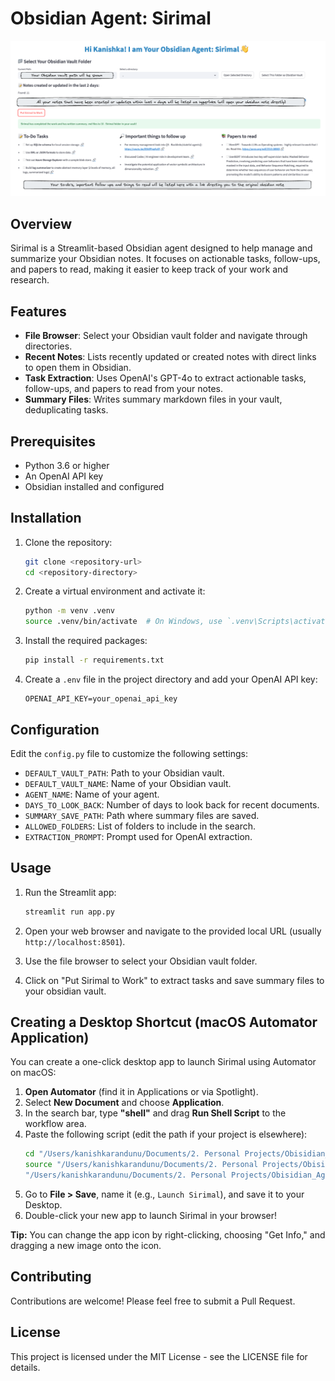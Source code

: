 # Obsidian Agent: Sirimal

![Sirimal GUI Screenshot](Sirimal_GUI.png)

## Overview
Sirimal is a Streamlit-based Obsidian agent designed to help manage and summarize your Obsidian notes. It focuses on actionable tasks, follow-ups, and papers to read, making it easier to keep track of your work and research.

## Features
- **File Browser**: Select your Obsidian vault folder and navigate through directories.
- **Recent Notes**: Lists recently updated or created notes with direct links to open them in Obsidian.
- **Task Extraction**: Uses OpenAI's GPT-4o to extract actionable tasks, follow-ups, and papers to read from your notes.
- **Summary Files**: Writes summary markdown files in your vault, deduplicating tasks.

## Prerequisites
- Python 3.6 or higher
- An OpenAI API key
- Obsidian installed and configured

## Installation
1. Clone the repository:
   ```bash
   git clone <repository-url>
   cd <repository-directory>
   ```

2. Create a virtual environment and activate it:
   ```bash
   python -m venv .venv
   source .venv/bin/activate  # On Windows, use `.venv\Scripts\activate`
   ```

3. Install the required packages:
   ```bash
   pip install -r requirements.txt
   ```

4. Create a `.env` file in the project directory and add your OpenAI API key:
   ```
   OPENAI_API_KEY=your_openai_api_key
   ```

## Configuration
Edit the `config.py` file to customize the following settings:
- `DEFAULT_VAULT_PATH`: Path to your Obsidian vault.
- `DEFAULT_VAULT_NAME`: Name of your Obsidian vault.
- `AGENT_NAME`: Name of your agent.
- `DAYS_TO_LOOK_BACK`: Number of days to look back for recent documents.
- `SUMMARY_SAVE_PATH`: Path where summary files are saved.
- `ALLOWED_FOLDERS`: List of folders to include in the search.
- `EXTRACTION_PROMPT`: Prompt used for OpenAI extraction.

## Usage
1. Run the Streamlit app:
   ```bash
   streamlit run app.py
   ```

2. Open your web browser and navigate to the provided local URL (usually `http://localhost:8501`).

3. Use the file browser to select your Obsidian vault folder.

4. Click on "Put Sirimal to Work" to extract tasks and save summary files to your obsidian vault.

## Creating a Desktop Shortcut (macOS Automator Application)
You can create a one-click desktop app to launch Sirimal using Automator on macOS:

1. **Open Automator** (find it in Applications or via Spotlight).
2. Select **New Document** and choose **Application**.
3. In the search bar, type **"shell"** and drag **Run Shell Script** to the workflow area.
4. Paste the following script (edit the path if your project is elsewhere):
    ```bash
    cd "/Users/kanishkarandunu/Documents/2. Personal Projects/Obisidian_Agent"
    source "/Users/kanishkarandunu/Documents/2. Personal Projects/Obisidian_Agent/.venv/bin/activate"
    "/Users/kanishkarandunu/Documents/2. Personal Projects/Obisidian_Agent/.venv/bin/streamlit" run app.py
    ```
5. Go to **File > Save**, name it (e.g., `Launch Sirimal`), and save it to your Desktop.
6. Double-click your new app to launch Sirimal in your browser!

**Tip:** You can change the app icon by right-clicking, choosing "Get Info," and dragging a new image onto the icon.

## Contributing
Contributions are welcome! Please feel free to submit a Pull Request.

## License
This project is licensed under the MIT License - see the LICENSE file for details. 